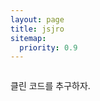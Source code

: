 ```yaml
---
layout: page
title: jsjro
sitemap:
  priority: 0.9
---
```


<img id="about-img">

<div id="describe-text">
	<p>클린 코드를 추구하자.</p>
</div>